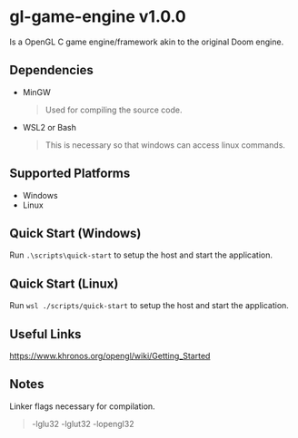 # gl-game-engine v1.0.0
Is a OpenGL C game engine/framework akin to the original Doom engine.

## Dependencies
- MinGW
    > Used for compiling the source code.
- WSL2 or Bash
    > This is necessary so that windows can access linux commands.

## Supported Platforms
- Windows
- Linux

## Quick Start (Windows)
Run `.\scripts\quick-start` to setup the host and start the application. 

## Quick Start (Linux)
Run `wsl ./scripts/quick-start` to setup the host and start the application. 

## Useful Links
https://www.khronos.org/opengl/wiki/Getting_Started

## Notes
Linker flags necessary for compilation.
> -lglu32 -lglut32 -lopengl32